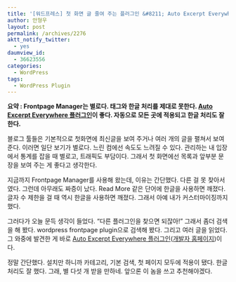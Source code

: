 ```yaml
---
title: '[워드프레스] 첫 화면 글 줄여 주는 플러그인 &#8211; Auto Excerpt Everywhere가 좋다, Frontpage Manager는 별로다'
author: 안형우
layout: post
permalink: /archives/2276
aktt_notify_twitter:
  - yes
daumview_id:
  - 36623556
categories:
  - WordPress
tags:
  - WordPress Plugin
---
```

**요약 : Frontpage Manager는 별로다. 태그와 한글 처리를 제대로 못한다. [Auto Excerpt Everywhere 플러그인][1]이 좋다. 자동으로 모든 곳에 적용되고 한글 처리도 잘 한다.**

블로그 툴들은 기본적으로 첫화면에 최신글을 보여 주거나 여러 개의 글을 펼쳐서 보여 준다. 이러면 일단 보기가 별로다. 느린 컴에선 속도도 느려질 수 있다. 관리하는 내 입장에서 통계를 잡을 때 별로고, 트래픽도 부담이다. 그래서 첫 화면에선 목록과 앞부분 문장을 보여 주는 게 좋다고 생각한다.

지금까지 Frontpage Manager를 사용해 왔는데, 이유는 간단했다. 다른 걸 못 찾아서였다. 그런데 아무래도 짜증이 났다. Read More 같은 단어에 한글을 사용하면 깨졌다. 글자 수 제한을 걸 때 역시 한글을 사용하면 깨졌다. 그래서 아예 내가 커스터마이징까지 했다.

그러다가 오늘 문득 생각이 들었다. &#8220;다른 플러그인을 찾으면 되잖아!&#8221; 그래서 좀더 검색을 해 봤다. wordpress frontpage plugin으로 검색해 봤다. 그리고 여러 글을 읽었다. 그 와중에 발견한 게 바로 [Auto Excerpt Everywhere 플러그인][1]([개발자 홈페이지][2])이다.

정말 간단했다. 설치만 하니까 카테고리, 기본 검색, 첫 페이지 모두에 적용이 됐다. 한글 처리도 잘 했다. 그래, 별 다섯 개 받을 만하네. 앞으론 이 놈을 쓰고 추천해야겠다.

 [1]: http://wordpress.org/extend/plugins/auto-excerpt-everywhere/
 [2]: http://www.josie.it/wordpress/wordpress-plugin-auto-excerpt-everywhere/